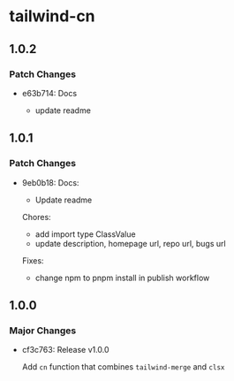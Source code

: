 # tailwind-cn

## 1.0.2

### Patch Changes

- e63b714: Docs

  - update readme

## 1.0.1

### Patch Changes

- 9eb0b18: Docs:

  - Update readme

  Chores:

  - add import type ClassValue
  - update description, homepage url, repo url, bugs url

  Fixes:

  - change npm to pnpm install in publish workflow

## 1.0.0

### Major Changes

- cf3c763: Release v1.0.0

  Add `cn` function that combines `tailwind-merge` and `clsx`
